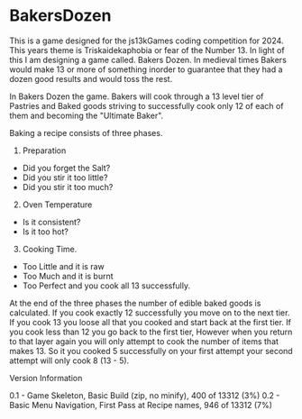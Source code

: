 # BakersDozen

This is a game designed for the js13kGames coding competition for 2024. This years theme is Triskaidekaphobia or fear of the Number 13. In light of this I am designing a game called. Bakers Dozen. In medieval times Bakers would make 13 or more of something inorder to guarantee that they had a dozen good results and would toss the rest.

In Bakers Dozen the game. Bakers will cook through a 13 level tier of Pastries and Baked goods striving to successfully cook only 12 of each of them and becoming the "Ultimate Baker".

Baking a recipe consists of three phases. 

1. Preparation
  * Did you forget the Salt?
  * Did you stir it too little?
  * Did you stir it too much?
2. Oven Temperature
  * Is it consistent?
  * Is it too hot?
3. Cooking Time.
  * Too Little and it is raw
  * Too Much and it is burnt
  * Too Perfect and you cook all 13 successfully.

At the end of the three phases the number of edible baked goods is calculated. If you cook exactly 12 successfully you move on to the next tier. If you cook 13 you loose all that you cooked and start back at the first tier. If you cook less than 12 you go back to the first tier, However when you return to that layer again you will only attempt to cook the number of items that makes 13. So it you cooked 5 successfully on your first attempt your second attempt will only cook 8 (13 - 5).


Version Information 

0.1 - Game Skeleton, Basic Build (zip, no minify),  400 of 13312 (3%)
0.2 - Basic Menu Navigation, First Pass at Recipe names, 946 of 13312 (7%)
